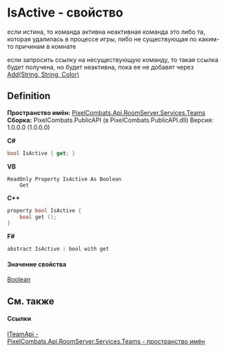 # IsActive - свойство


если истина, то команда активна 
неактивная команда это либо та, которая удалилась в процессе игры, либо не существующая по каким-то причинам в комнате

если запросить ссылку на несуществующую команду, то такая ссылка будет получена, но будет неактивна, пока ее не добавят через <a href="12bc4a7b-34b4-b0e5-c9f9-9cdab55b56f5">Add(String, String, Color)</a>




## Definition
**Пространство имён:** <a href="7587643b-f6ff-4512-becd-cc6af1ddbef0">PixelCombats.Api.RoomServer.Services.Teams</a>  
**Сборка:** PixelCombats.PublicAPI (в PixelCombats.PublicAPI.dll) Версия: 1.0.0.0 (1.0.0.0)

**C#**
``` C#
bool IsActive { get; }
```
**VB**
``` VB
ReadOnly Property IsActive As Boolean
	Get
```
**C++**
``` C++
property bool IsActive {
	bool get ();
}
```
**F#**
``` F#
abstract IsActive : bool with get
```



#### Значение свойства
<a href="https://learn.microsoft.com/dotnet/api/system.boolean" target="_blank" rel="noopener noreferrer">Boolean</a>

## См. также


#### Ссылки
<a href="a3487b23-3eb6-2d7d-d40d-3390ab0d53dc">ITeamApi - </a>  
<a href="7587643b-f6ff-4512-becd-cc6af1ddbef0">PixelCombats.Api.RoomServer.Services.Teams - пространство имён</a>  
